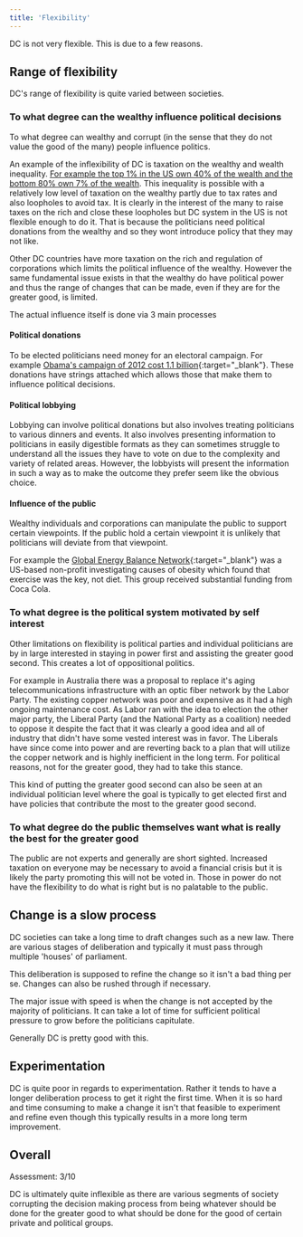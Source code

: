 ```yaml
---
title: 'Flexibility'
---
```


DC is not very flexible. This is due to a few reasons.

## Range of flexibility

DC's range of flexibility is quite varied between societies.

### To what degree can the wealthy influence political decisions

To what degree can wealthy and corrupt (in the sense that they do not value the good of the many) people influence politics.

An example of the inflexibility of DC is taxation on the wealthy and wealth inequality. [For example the top 1% in the US own 40% of the wealth and the bottom 80% own 7% of the wealth](http://www.nytimes.com/2014/07/24/opinion/nicholas-kristof-idiots-guide-to-inequality-piketty-capital.html). This inequality is possible with a relatively low level of taxation on the wealthy partly due to tax rates and also loopholes to avoid tax. It is clearly in the interest of the many to raise taxes on the rich and close these loopholes but DC system in the US is not flexible enough to do it. That is because the politicians need political donations from the wealthy and so they wont introduce policy that they may not like.

Other DC countries have more taxation on the rich and regulation of corporations which limits the political influence of the wealthy. However the same fundamental issue exists in that the wealthy do have political power and thus the range of changes that can be made, even if they are for the greater good, is limited.

The actual influence itself is done via 3 main processes

#### Political donations

To be elected politicians need money for an electoral campaign. For example [Obama's campaign of 2012 cost 1.1 billion](http://thehill.com/blogs/ballot-box/presidential-races/230318-the-5-billion-campaign){:target="_blank"}. These donations have strings attached which allows those that make them to influence political decisions.

#### Political lobbying

Lobbying can involve political donations but also involves treating politicians to various dinners and events. It also involves presenting information to politicians in easily digestible formats as they can sometimes struggle to understand all the issues they have to vote on due to the complexity and variety of related areas. However, the lobbyists will present the information in such a way as to make the outcome they prefer seem like the obvious choice.

#### Influence of the public

Wealthy individuals and corporations can manipulate the public to support certain viewpoints. If the public hold a certain viewpoint it is unlikely that politicians will deviate from that viewpoint.

For example the [Global Energy Balance Network](https://en.wikipedia.org/wiki/Global_Energy_Balance_Network){:target="_blank"} was a US-based non-profit investigating causes of obesity which found that exercise was the key, not diet. This group received substantial funding from Coca Cola.

### To what degree is the political system motivated by self interest

Other limitations on flexibility is political parties and individual politicians are by in large interested in staying in power first and assisting the greater good second. This creates a lot of oppositional politics.

For example in Australia there was a proposal to replace it's aging telecommunications infrastructure with an optic fiber network by the Labor Party. The existing copper network was poor and expensive as it had a high ongoing maintenance cost. As Labor ran with the idea to election the other major party, the Liberal Party (and the National Party as a coalition) needed to oppose it despite the fact that it was clearly a good idea and all of industry that didn't have some vested interest was in favor. The Liberals have since come into power and are reverting back to a plan that will utilize the copper network and is highly inefficient in the long term. For political reasons, not for the greater good, they had to take this stance.

This kind of putting the greater good second can also be seen at an individual politician level where the goal is typically to get elected first and have policies that contribute the most to the greater good second.

### To what degree do the public themselves want what is really the best for the greater good

The public are not experts and generally are short sighted. Increased taxation on everyone may be necessary to avoid a financial crisis but it is likely the party promoting this will not be voted in. Those in power do not have the flexibility to do what is right but is no palatable to the public.

## Change is a slow process

DC societies can take a long time to draft changes such as a new law. There are various stages of deliberation and typically it must pass through multiple 'houses' of parliament.

This deliberation is supposed to refine the change so it isn't a bad thing per se. Changes can also be rushed through if necessary.

The major issue with speed is when the change is not accepted by the majority of politicians. It can take a lot of time for sufficient political pressure to grow before the politicians capitulate.

Generally DC is pretty good with this.

## Experimentation

DC is quite poor in regards to experimentation. Rather it tends to have a longer deliberation process to get it right the first time. When it is so hard and time consuming to make a change it isn't that feasible to experiment and refine even though this typically results in a more long term improvement.

## Overall

Assessment: 3/10

DC is ultimately quite inflexible as there are various segments of society corrupting the decision making process from being whatever should be done for the greater good to what should be done for the good of certain private and political groups.
